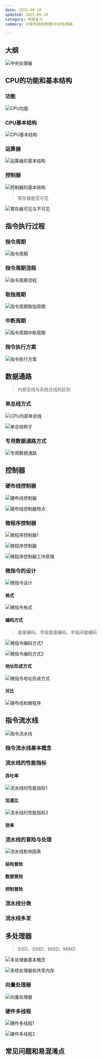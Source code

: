 ```yaml
---
date: 2025-09-18
updated: 2025-09-18
category: 考研复习
summary: 计算机组成原理5中央处理器

---
```


## 大纲

![中央处理器](./../../public/assets/计组/中央处理器.png)



## CPU的功能和基本结构

### 功能

![CPU功能](./../../public/assets/计组/CPU功能.png)

### CPU基本结构

![CPU基本结构](./../../public/assets/计组/CPU基本结构.png)





### 运算器

![运算器的基本结构](./../../public/assets/计组/运算器的基本结构.png)

### 控制器

![控制器的基本结构](./../../public/assets/计组/控制器的基本结构.png)



> 寄存器是否可见

![寄存器可见与不可见](./../../public/assets/计组/寄存器可见与不可见.png)





## 指令执行过程

### 指令周期

![指令周期](./../../public/assets/计组/指令周期.png)

### 指令周期流程

![指令周期流程](./../../public/assets/计组/指令周期流程.png)

### 取指周期

![指令周期取指周期](./../../public/assets/计组/指令周期取指周期.png)

### 中断周期

![指令周期中断周期](./../../public/assets/计组/指令周期中断周期.png)

### 指令执行方案

![指令执行方案](./../../public/assets/计组/指令执行方案.png)





## 数据通路

> 内部总线与系统总线的区别

### 单总线方式

![CPU内部单总线](./../../public/assets/计组/CPU内部单总线.png)



![单总线例子](./../../public/assets/计组/单总线例子.png)

### 专用数据通路方式

![专用数据通路](./../../public/assets/计组/专用数据通路.png)





## 控制器

### 硬布线控制器

![硬布线控制器](./../../public/assets/计组/硬布线控制器.png)

![硬布线控制器特点](./../../public/assets/计组/硬布线控制器特点.png)

### 微程序控制器

![微程序控制器1](./../../public/assets/计组/微程序控制器1.png)

![微程序控制器](./../../public/assets/计组/微程序控制器.png)



![微程序控制器工作原理](./../../public/assets/计组/微程序控制器工作原理.png)

### 微指令的设计

![微指令设计](./../../public/assets/计组/微指令设计.png)

#### 格式

![微指令格式](./../../public/assets/计组/微指令格式.png)

#### 编码方式

> 直接编码、字段直接编码、字段间接编码

![微指令编码方式1](./../../public/assets/计组/微指令编码方式1.png)

![微指令编码方式2](./../../public/assets/计组/微指令编码方式2.png)

#### 地址形成方式

![微指令地址形成方式](./../../public/assets/计组/微指令地址形成方式.png)

#### 对比

![硬布线和微程序](./../../public/assets/计组/硬布线和微程序.png)



## 指令流水线

![指令流水线](./../../public/assets/计组/指令流水线.png)

### 指令流水线基本概念



### 流水线的性能指标

#### 吞吐率

![流水线的性能指标1](./../../public/assets/计组/流水线的性能指标1.png)

#### 加速比

![流水线的性能指标2](./../../public/assets/计组/流水线的性能指标2.png)

#### 效率

### 流水线的冒险与处理

![流水线影响因素](./../../public/assets/计组/流水线影响因素.png)

#### 结构冒险



#### 数据冒险



#### 控制冒险



### 流水线分类



### 流水线多发



## 多处理器

> SISD、SIMD、MISD、MIMD

![多处理器基本概念](./../../public/assets/计组/多处理器基本概念.png)

![多核处理器和共享内存](./../../public/assets/计组/多核处理器和共享内存.png)

### 向量处理器

![向量处理器](./../../public/assets/计组/向量处理器.png)

### 硬件多线程

![硬件多线程1](./../../public/assets/计组/硬件多线程1.png)

![硬件多线程2](./../../public/assets/计组/硬件多线程2.png)





## 常见问题和易混淆点







